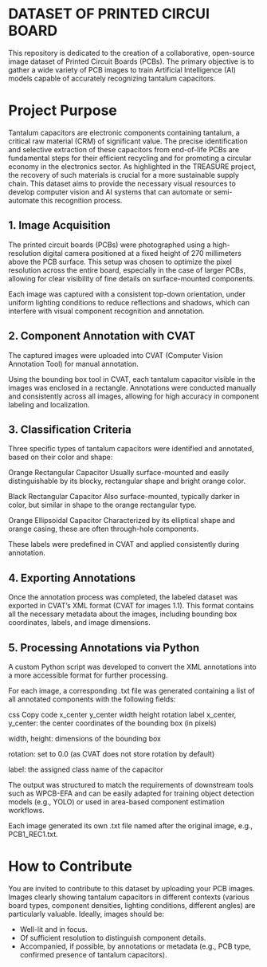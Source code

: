 # DATASET OF PRINTED CIRCUI BOARD
This repository is dedicated to the creation of a collaborative, open-source image dataset of Printed Circuit Boards (PCBs). The primary objective is to gather a wide variety of PCB images to train Artificial Intelligence (AI) models capable of accurately recognizing tantalum capacitors.

# Project Purpose
Tantalum capacitors are electronic components containing tantalum, a critical raw material (CRM) of significant value. The precise identification and selective extraction of these capacitors from end-of-life PCBs are fundamental steps for their efficient recycling and for promoting a circular economy in the electronics sector. As highlighted in the TREASURE project, the recovery of such materials is crucial for a more sustainable supply chain. This dataset aims to provide the necessary visual resources to develop computer vision and AI systems that can automate or semi-automate this recognition process.
## 1. Image Acquisition
The printed circuit boards (PCBs) were photographed using a high-resolution digital camera positioned at a fixed height of 270 millimeters above the PCB surface. This setup was chosen to optimize the pixel resolution across the entire board, especially in the case of larger PCBs, allowing for clear visibility of fine details on surface-mounted components.

Each image was captured with a consistent top-down orientation, under uniform lighting conditions to reduce reflections and shadows, which can interfere with visual component recognition and annotation.

## 2. Component Annotation with CVAT
The captured images were uploaded into CVAT (Computer Vision Annotation Tool) for manual annotation.

Using the bounding box tool in CVAT, each tantalum capacitor visible in the images was enclosed in a rectangle. Annotations were conducted manually and consistently across all images, allowing for high accuracy in component labeling and localization.

## 3. Classification Criteria
Three specific types of tantalum capacitors were identified and annotated, based on their color and shape:

Orange Rectangular Capacitor
Usually surface-mounted and easily distinguishable by its blocky, rectangular shape and bright orange color.

Black Rectangular Capacitor
Also surface-mounted, typically darker in color, but similar in shape to the orange rectangular type.

Orange Ellipsoidal Capacitor
Characterized by its elliptical shape and orange casing, these are often through-hole components.

These labels were predefined in CVAT and applied consistently during annotation.

## 4. Exporting Annotations
Once the annotation process was completed, the labeled dataset was exported in CVAT’s XML format (CVAT for images 1.1). This format contains all the necessary metadata about the images, including bounding box coordinates, labels, and image dimensions.

## 5. Processing Annotations via Python
A custom Python script was developed to convert the XML annotations into a more accessible format for further processing.

For each image, a corresponding .txt file was generated containing a list of all annotated components with the following fields:

css
Copy code
x_center y_center width height rotation label
x_center, y_center: the center coordinates of the bounding box (in pixels)

width, height: dimensions of the bounding box

rotation: set to 0.0 (as CVAT does not store rotation by default)

label: the assigned class name of the capacitor

The output was structured to match the requirements of downstream tools such as WPCB-EFA and can be easily adapted for training object detection models (e.g., YOLO) or used in area-based component estimation workflows.

Each image generated its own .txt file named after the original image, e.g., PCB1_REC1.txt.


# How to Contribute
You are invited to contribute to this dataset by uploading your PCB images. Images clearly showing tantalum capacitors in different contexts (various board types, component densities, lighting conditions, different angles) are particularly valuable. Ideally, images should be:

- Well-lit and in focus.
- Of sufficient resolution to distinguish component details.
- Accompanied, if possible, by annotations or metadata (e.g., PCB type, confirmed presence of
tantalum capacitors).
